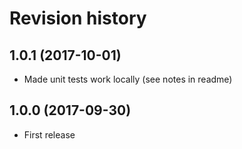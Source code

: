Revision history
================

1.0.1 (2017-10-01)
-----------------

* Made unit tests work locally (see notes in readme)


1.0.0 (2017-09-30)
------------------

* First release

